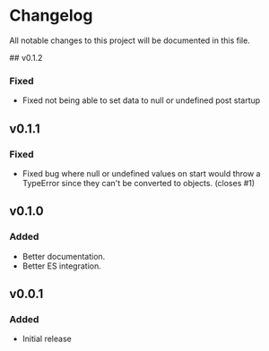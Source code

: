 # Changelog

All notable changes to this project will be documented in this file.

## v0.1.2

### Fixed

* Fixed not being able to set data to null or undefined post startup

## v0.1.1

### Fixed

* Fixed bug where null or undefined values on start would throw a TypeError since they can't be converted to objects. (closes #1)

## v0.1.0

### Added

* Better documentation.
* Better ES integration.

## v0.0.1

### Added

* Initial release

